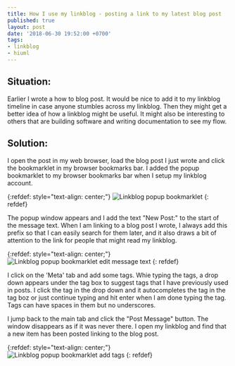 ```yaml
---
title: How I use my linkblog - posting a link to my latest blog post
published: true
layout: post
date: '2018-06-30 19:52:00 +0700'
tags:
- linkblog
- hiuml
---
```


## Situation:

Earlier I wrote a how to blog post. It would be nice to add it to my linkblog timeline in case anyone stumbles across my linkblog. Then they might get a better idea of how a linkblog might be useful. It might also be interesting to others that are building software and writing documentation to see my flow.

## Solution:

I open the post in my web browser, load the blog post I just wrote and click the bookmarklet in my browser bookmarks bar. I added the popup bookmarklet to my browser bookmarks bar when I setup my linkblog account.

{:refdef: style="text-align: center;"}
![Linkblog popup bookmarklet]({{site.baseurl}}/assets/images/linkblog-link-to-blog-post-01.png)
{: refdef}

The popup window appears and I add the text "New Post:" to the start of the message text. When I am linking to a blog post I wrote, I always add this prefix so that I can easily search for them later, and it also draws a bit of attention to the link for people that might read my linkblog.

{:refdef: style="text-align: center;"}
![Linkblog popup bookmarklet edit message text]({{site.baseurl}}/assets/images/linkblog-link-to-blog-post-02.png)
{: refdef}

I click on the 'Meta' tab and add some tags. Whie typing the tags, a drop down appears under the tag box to suggest tags that I have previously used in posts. I click the tag in the drop down and it autocompletes the tag in the tag boz or just continue typing and hit enter when I am done typing the tag. Tags can have spaces in them but no underscores.

I jump back to the main tab and click the "Post Message" button. The window disappears as if it was never there. I open my linkblog and find that a new item has been posted linking to the blog post.

{:refdef: style="text-align: center;"}
![Linkblog popup bookmarklet add tags]({{site.baseurl}}/assets/images/linkblog-link-to-blog-post-03.png)
{: refdef}